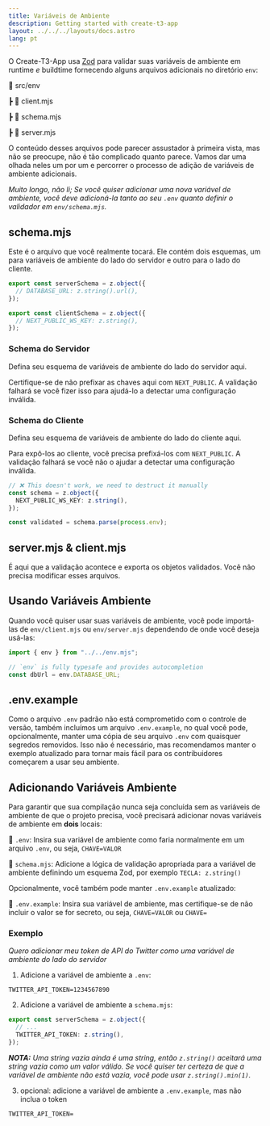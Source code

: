 ```yaml
---
title: Variáveis de Ambiente
description: Getting started with create-t3-app
layout: ../../../layouts/docs.astro
lang: pt
---
```


O Create-T3-App usa [Zod](https://github.com/colinhacks/zod) para validar suas variáveis de ambiente em runtime _e_ buildtime fornecendo alguns arquivos adicionais no diretório `env`:

📁 src/env

┣ 📄 client.mjs

┣ 📄 schema.mjs

┣ 📄 server.mjs

O conteúdo desses arquivos pode parecer assustador à primeira vista, mas não se preocupe, não é tão complicado quanto parece. Vamos dar uma olhada neles um por um e percorrer o processo de adição de variáveis de ambiente adicionais.

_Muito longo, não li; Se você quiser adicionar uma nova variável de ambiente, você deve adicioná-la tanto ao seu `.env` quanto definir o validador em `env/schema.mjs`._

## schema.mjs

Este é o arquivo que você realmente tocará. Ele contém dois esquemas, um para variáveis de ambiente do lado do servidor e outro para o lado do cliente.

```ts:env/schema.mjs
export const serverSchema = z.object({
  // DATABASE_URL: z.string().url(),
});

export const clientSchema = z.object({
  // NEXT_PUBLIC_WS_KEY: z.string(),
});
```

### Schema do Servidor

Defina seu esquema de variáveis de ambiente do lado do servidor aqui.

Certifique-se de não prefixar as chaves aqui com `NEXT_PUBLIC`. A validação falhará se você fizer isso para ajudá-lo a detectar uma configuração inválida.

### Schema do Cliente

Defina seu esquema de variáveis de ambiente do lado do cliente aqui.

Para expô-los ao cliente, você precisa prefixá-los com `NEXT_PUBLIC`. A validação falhará se você não o ajudar a detectar uma configuração inválida.

```ts
// ❌ This doesn't work, we need to destruct it manually
const schema = z.object({
  NEXT_PUBLIC_WS_KEY: z.string(),
});

const validated = schema.parse(process.env);
```

## server.mjs & client.mjs

É aqui que a validação acontece e exporta os objetos validados. Você não precisa modificar esses arquivos.

## Usando Variáveis Ambiente

Quando você quiser usar suas variáveis de ambiente, você pode importá-las de `env/client.mjs` ou `env/server.mjs` dependendo de onde você deseja usá-las:

```ts:pages/api/hello.ts
import { env } from "../../env.mjs";

// `env` is fully typesafe and provides autocompletion
const dbUrl = env.DATABASE_URL;
```

## .env.example

Como o arquivo `.env` padrão não está comprometido com o controle de versão, também incluímos um arquivo `.env.example`, no qual você pode, opcionalmente, manter uma cópia de seu arquivo `.env` com quaisquer segredos removidos. Isso não é necessário, mas recomendamos manter o exemplo atualizado para tornar mais fácil para os contribuidores começarem a usar seu ambiente.

## Adicionando Variáveis Ambiente

Para garantir que sua compilação nunca seja concluída sem as variáveis de ambiente de que o projeto precisa, você precisará adicionar novas variáveis de ambiente em **dois** locais:

📄 `.env`: Insira sua variável de ambiente como faria normalmente em um arquivo `.env`, ou seja, `CHAVE=VALOR`

📄 `schema.mjs`: Adicione a lógica de validação apropriada para a variável de ambiente definindo um esquema Zod, por exemplo `TECLA: z.string()`

Opcionalmente, você também pode manter `.env.example` atualizado:

📄 `.env.example`: Insira sua variável de ambiente, mas certifique-se de não incluir o valor se for secreto, ou seja, `CHAVE=VALOR` ou `CHAVE=`

### Exemplo

_Quero adicionar meu token de API do Twitter como uma variável de ambiente do lado do servidor_

1. Adicione a variável de ambiente a `.env`:

```
TWITTER_API_TOKEN=1234567890
```

2. Adicione a variável de ambiente a `schema.mjs`:

```ts
export const serverSchema = z.object({
  // ...
  TWITTER_API_TOKEN: z.string(),
});
```

_**NOTA:** Uma string vazia ainda é uma string, então `z.string()` aceitará uma string vazia como um valor válido. Se você quiser ter certeza de que a variável de ambiente não está vazia, você pode usar `z.string().min(1)`._

3. opcional: adicione a variável de ambiente a `.env.example`, mas não inclua o token

```
TWITTER_API_TOKEN=
```
